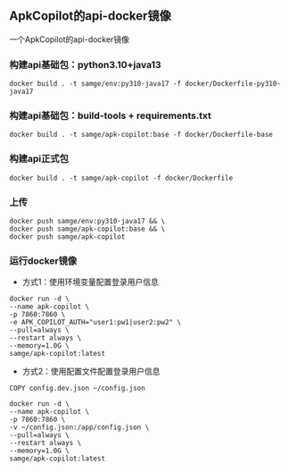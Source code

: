 ## ApkCopilot的api-docker镜像
一个ApkCopilot的api-docker镜像

### 构建api基础包：python3.10+java13
```shell
docker build . -t samge/env:py310-java17 -f docker/Dockerfile-py310-java17
```

### 构建api基础包：build-tools + requirements.txt
```shell
docker build . -t samge/apk-copilot:base -f docker/Dockerfile-base
```

### 构建api正式包
```shell
docker build . -t samge/apk-copilot -f docker/Dockerfile
```

### 上传
```shell
docker push samge/env:py310-java17 && \
docker push samge/apk-copilot:base && \
docker push samge/apk-copilot
```

### 运行docker镜像
- 方式1：使用环境变量配置登录用户信息
```shell
docker run -d \
--name apk-copilot \
-p 7860:7860 \
-e APK_COPILOT_AUTH="user1:pw1|user2:pw2" \
--pull=always \
--restart always \
--memory=1.0G \
samge/apk-copilot:latest
```

- 方式2：使用配置文件配置登录用户信息
```shell
COPY config.dev.json ~/config.json
```
```shell
docker run -d \
--name apk-copilot \
-p 7860:7860 \
-v ~/config.json:/app/config.json \
--pull=always \
--restart always \
--memory=1.0G \
samge/apk-copilot:latest
```